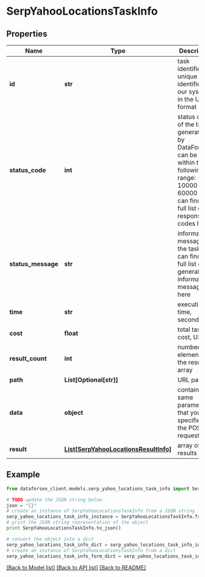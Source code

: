 # SerpYahooLocationsTaskInfo


## Properties

Name | Type | Description | Notes
------------ | ------------- | ------------- | -------------
**id** | **str** | task identifier unique task identifier in our system in the UUID format | [optional] 
**status_code** | **int** | status code of the task generated by DataForSEO, can be within the following range: 10000-60000 you can find the full list of the response codes here | [optional] 
**status_message** | **str** | informational message of the task you can find the full list of general informational messages here | [optional] 
**time** | **str** | execution time, seconds | [optional] 
**cost** | **float** | total tasks cost, USD | [optional] 
**result_count** | **int** | number of elements in the result array | [optional] 
**path** | **List[Optional[str]]** | URL path | [optional] 
**data** | **object** | contains the same parameters that you specified in the POST request | [optional] 
**result** | [**List[SerpYahooLocationsResultInfo]**](SerpYahooLocationsResultInfo.md) | array of results | [optional] 

## Example

```python
from dataforseo_client.models.serp_yahoo_locations_task_info import SerpYahooLocationsTaskInfo

# TODO update the JSON string below
json = "{}"
# create an instance of SerpYahooLocationsTaskInfo from a JSON string
serp_yahoo_locations_task_info_instance = SerpYahooLocationsTaskInfo.from_json(json)
# print the JSON string representation of the object
print SerpYahooLocationsTaskInfo.to_json()

# convert the object into a dict
serp_yahoo_locations_task_info_dict = serp_yahoo_locations_task_info_instance.to_dict()
# create an instance of SerpYahooLocationsTaskInfo from a dict
serp_yahoo_locations_task_info_form_dict = serp_yahoo_locations_task_info.from_dict(serp_yahoo_locations_task_info_dict)
```
[[Back to Model list]](../README.md#documentation-for-models) [[Back to API list]](../README.md#documentation-for-api-endpoints) [[Back to README]](../README.md)


